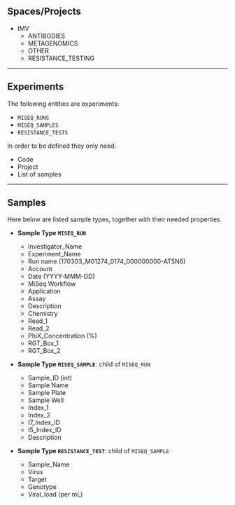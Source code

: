 ## Spaces/Projects

- IMV
  - ANTIBODIES
  - METAGENOMICS
  - OTHER
  - RESISTANCE_TESTING

---

## Experiments

The following entities are experiments:

- `MISEQ_RUNS`
- `MISEQ_SAMPLES`
- `RESISTANCE_TESTS`

In order to be defined they only need:

  - Code
  - Project
  - List of samples

---

## Samples

Here below are listed sample types, together with their needed properties

- **Sample Type `MISEQ_RUN`**
  - Investigator_Name
  - Experiment_Name
  - Run name (170303_M01274_0174_000000000-AT5N6)
  - Account
  - Date (YYYY-MMM-DD)
  - MiSeq Workflow
  - Application
  - Assay
  - Description
  - Chemistry
  - Read_1
  - Read_2
  - PhiX_Concentration (%)
  - RGT_Box_1
  - RGT_Box_2


- **Sample Type `MISEQ_SAMPLE`**: child of `MISEQ_RUN`
  - Sample_ID (int)
  - Sample Name
  - Sample Plate
  - Sample Well
  - Index_1
  - Index_2
  - I7_Index_ID
  - I5_Index_ID
  - Description


- **Sample Type `RESISTANCE_TEST`**: child of `MISEQ_SAMPLE`
  - Sample_Name
  - Virus
  - Target
  - Genotype
  - Viral_load (per mL)
